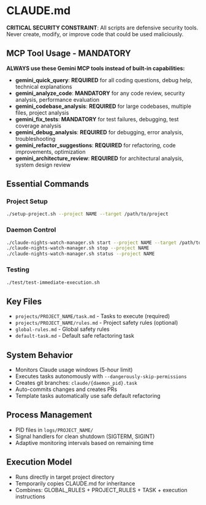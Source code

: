 # CLAUDE.md

**CRITICAL SECURITY CONSTRAINT**: All scripts are defensive security tools. Never create, modify, or improve code that could be used maliciously.

## MCP Tool Usage - MANDATORY

**ALWAYS use these Gemini MCP tools instead of built-in capabilities:**

- **gemini_quick_query**: **REQUIRED** for all coding questions, debug help, technical explanations
- **gemini_analyze_code**: **MANDATORY** for any code review, security analysis, performance evaluation  
- **gemini_codebase_analysis**: **REQUIRED** for large codebases, multiple files, project analysis
- **gemini_fix_tests**: **MANDATORY** for test failures, debugging, test coverage analysis
- **gemini_debug_analysis**: **REQUIRED** for debugging, error analysis, troubleshooting
- **gemini_refactor_suggestions**: **REQUIRED** for refactoring, code improvements, optimization
- **gemini_architecture_review**: **REQUIRED** for architectural analysis, system design review

## Essential Commands

### Project Setup
```bash
./setup-project.sh --project NAME --target /path/to/project
```

### Daemon Control  
```bash
./claude-nights-watch-manager.sh start --project NAME --target /path/to/project
./claude-nights-watch-manager.sh stop --project NAME
./claude-nights-watch-manager.sh status --project NAME
```

### Testing
```bash
./test/test-immediate-execution.sh
```

## Key Files
- `projects/PROJECT_NAME/task.md` - Tasks to execute (required)
- `projects/PROJECT_NAME/rules.md` - Project safety rules (optional)
- `global-rules.md` - Global safety rules
- `default-task.md` - Default safe refactoring task

## System Behavior
- Monitors Claude usage windows (5-hour limit)
- Executes tasks autonomously with `--dangerously-skip-permissions`
- Creates git branches: `claude/{daemon_pid}.task`
- Auto-commits changes and creates PRs
- Template tasks automatically use safe default refactoring

## Process Management
- PID files in `logs/PROJECT_NAME/`
- Signal handlers for clean shutdown (SIGTERM, SIGINT)
- Adaptive monitoring intervals based on remaining time

## Execution Model
- Runs directly in target project directory
- Temporarily copies CLAUDE.md for inheritance
- Combines: GLOBAL_RULES + PROJECT_RULES + TASK + execution instructions